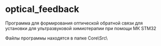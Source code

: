 # optical_feedback
Программа для формирования оптической обратной связи для установки для ультразвуковой химиотерапии при помощи МК STM32  
  
Файлы программы находятся в папке Core\Src\
